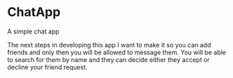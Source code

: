 # ChatApp
A simple chat app

The next steps in developing this app I want to make it so you can add friends and only then you will be allowed to message them.
You will be able to search for them by name and they can decide either they accept or decline your friend request.
